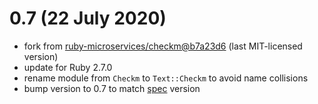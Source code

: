 # 0.7 (22 July 2020)

- fork from [ruby-microservices/checkm@b7a23d6](https://github.com/ruby-microservices/checkm/tree/b7a23d6a72af643cb9554bf16ff49fc27eded827)
(last MIT-licensed version)
- update for Ruby 2.7.0
- rename module from `Checkm` to `Text::Checkm` to avoid name collisions
- bump version to 0.7 to match [spec](SPEC.txt) version
